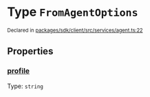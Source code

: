 # Type `FromAgentOptions`
<sub>Declared in [packages/sdk/client/src/services/agent.ts:22](https://github.com/dxos/dxos/blob/d2aae6ea4/packages/sdk/client/src/services/agent.ts#L22)</sub>




## Properties
### [profile](https://github.com/dxos/dxos/blob/d2aae6ea4/packages/sdk/client/src/services/agent.ts#L23)
Type: <code>string</code>





